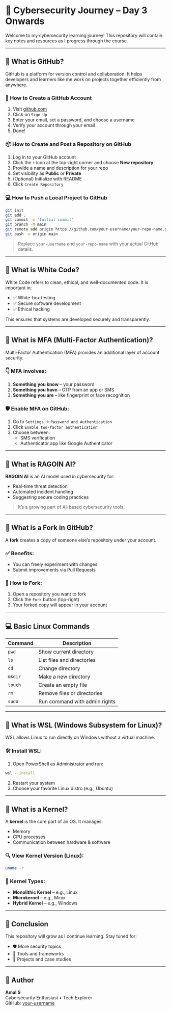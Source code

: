 
# 🚀 Cybersecurity Journey – Day 3 Onwards

Welcome to my cybersecurity learning journey! This repository will contain key notes and resources as I progress through the course.

---

## 🐙 What is GitHub?

GitHub is a platform for version control and collaboration. It helps developers and learners like me work on projects together efficiently from anywhere.

### 🔧 How to Create a GitHub Account

1. Visit [github.com](https://github.com)
2. Click on `Sign Up`
3. Enter your email, set a password, and choose a username
4. Verify your account through your email
5. Done!

### 📦 How to Create and Post a Repository on GitHub

1. Log in to your GitHub account
2. Click the `+` icon at the top-right corner and choose **New repository**
3. Provide a name and description for your repo
4. Set visibility as **Public** or **Private**
5. (Optional) Initialize with README
6. Click `Create Repository`

### 💻 How to Push a Local Project to GitHub

```bash
git init
git add .
git commit -m "Initial commit"
git branch -M main
git remote add origin https://github.com/your-username/your-repo-name.git
git push -u origin main
```

> Replace `your-username` and `your-repo-name` with your actual GitHub details.

---

## 🧪 What is White Code?

White Code refers to clean, ethical, and well-documented code. It is important in:

- ✅ White-box testing
- ✅ Secure software development
- ✅ Ethical hacking

This ensures that systems are developed securely and transparently.

---

## 🔐 What is MFA (Multi-Factor Authentication)?

Multi-Factor Authentication (MFA) provides an additional layer of account security.

### 👇 MFA involves:
1. **Something you know** – your password  
2. **Something you have** – OTP from an app or SMS  
3. **Something you are** – like fingerprint or face recognition  

### 🛡️ Enable MFA on GitHub:

1. Go to `Settings` → `Password and Authentication`
2. Click `Enable two-factor authentication`
3. Choose between:
   - SMS verification
   - Authenticator app like Google Authenticator

---

## 🤖 What is RAGOIN AI?

**RAGOIN AI** is an AI model used in cybersecurity for:

- Real-time threat detection
- Automated incident handling
- Suggesting secure coding practices

> It’s a growing part of AI-based cybersecurity tools.

---

## 🍴 What is a Fork in GitHub?

A **fork** creates a copy of someone else’s repository under your account.

### ✅ Benefits:
- You can freely experiment with changes
- Submit improvements via Pull Requests

### 🔁 How to Fork:

1. Open a repository you want to fork
2. Click the `Fork` button (top-right)
3. Your forked copy will appear in your account

---

## 💻 Basic Linux Commands

| Command      | Description                    |
|--------------|--------------------------------|
| `pwd`        | Show current directory         |
| `ls`         | List files and directories     |
| `cd`         | Change directory               |
| `mkdir`      | Make a new directory           |
| `touch`      | Create an empty file           |
| `rm`         | Remove files or directories    |
| `sudo`       | Run command with admin rights  |

---

## 🐧 What is WSL (Windows Subsystem for Linux)?

WSL allows Linux to run directly on Windows without a virtual machine.

### 🛠️ Install WSL:

1. Open PowerShell as Administrator and run:

```bash
wsl --install
```

2. Restart your system  
3. Choose your favorite Linux distro (e.g., Ubuntu)

---

## 🧠 What is a Kernel?

A **kernel** is the core part of an OS. It manages:

- Memory
- CPU processes
- Communication between hardware & software

### 🔍 View Kernel Version (Linux):
```bash
uname -r
```

### 🔧 Kernel Types:
- **Monolithic Kernel** – e.g., Linux
- **Microkernel** – e.g., Minix
- **Hybrid Kernel** – e.g., Windows

---

## 📌 Conclusion

This repository will grow as I continue learning. Stay tuned for:

- 🛡️ More security topics
- 🧰 Tools and frameworks
- 📂 Projects and case studies

---


## 🙌 Author

**Amal S**  
Cybersecurity Enthusiast • Tech Explorer  
GitHub: [your-username](https://github.com/amalsab2008)

